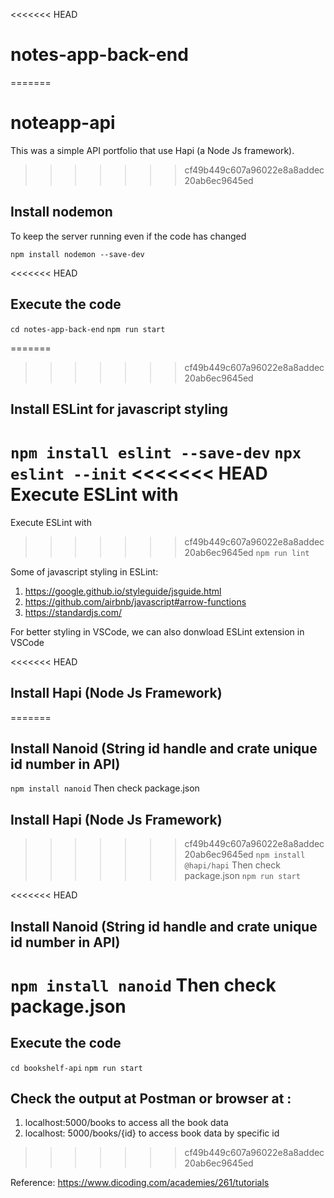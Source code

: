 <<<<<<< HEAD
# notes-app-back-end
=======
# noteapp-api

This was a simple API portfolio that use Hapi (a Node Js framework).
>>>>>>> cf49b449c607a96022e8a8addec20ab6ec9645ed

## Install nodemon 
To keep the server running even if the code has changed

`npm install nodemon --save-dev`

<<<<<<< HEAD
## Execute the code

`cd notes-app-back-end`
`npm run start`

=======
>>>>>>> cf49b449c607a96022e8a8addec20ab6ec9645ed
## Install ESLint for javascript styling

`npm install eslint --save-dev`
`npx eslint --init`
<<<<<<< HEAD
Execute ESLint with
=======

Execute ESLint with

>>>>>>> cf49b449c607a96022e8a8addec20ab6ec9645ed
`npm run lint`

Some of javascript styling in ESLint:
1. https://google.github.io/styleguide/jsguide.html
2. https://github.com/airbnb/javascript#arrow-functions
3. https://standardjs.com/

For better styling in VSCode, we can also donwload ESLint extension in VSCode

<<<<<<< HEAD
## Install Hapi (Node Js Framework)
=======
## Install Nanoid (String id handle and crate unique id number in API)

`npm install nanoid`
Then check package.json

## Install Hapi (Node Js Framework)

>>>>>>> cf49b449c607a96022e8a8addec20ab6ec9645ed
`npm install @hapi/hapi`
Then check package.json
`npm run start`

<<<<<<< HEAD
## Install Nanoid (String id handle and crate unique id number in API)
`npm install nanoid`
Then check package.json
=======
## Execute the code

`cd bookshelf-api`
`npm run start`

## Check the output at Postman or browser at :
1. localhost:5000/books to access all the book data
2. localhost: 5000/books/{id} to access book data by specific id
>>>>>>> cf49b449c607a96022e8a8addec20ab6ec9645ed

Reference: https://www.dicoding.com/academies/261/tutorials
